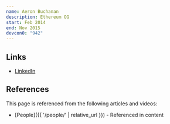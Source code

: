 ```yaml
---
name: Aeron Buchanan
description: Ethereum OG
start: Feb 2014
end: Nov 2015
devcon0: "942"
---
```


## Links
- [LinkedIn](https://www.linkedin.com/in/ambuchanan/)

## References

This page is referenced from the following articles and videos:

- [People]({{ '/people/' | relative_url }}) - Referenced in content
